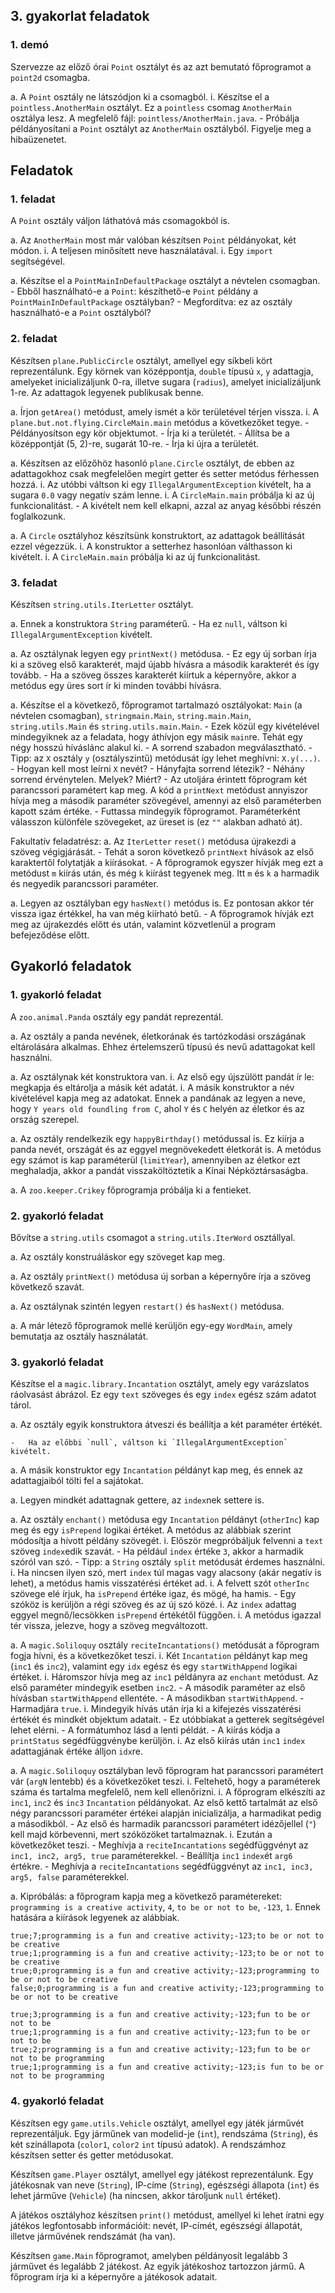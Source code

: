 ## 3. gyakorlat feladatok


### 1. demó

Szervezze az előző órai `Point` osztályt és az azt bemutató főprogramot a `point2d` csomagba.

a.  A `Point` osztály ne látszódjon ki a csomagból.
    i.  Készítse el a `pointless.AnotherMain` osztályt.
        Ez a `pointless` csomag `AnotherMain` osztálya lesz.
        A megfelelő fájl: `pointless/AnotherMain.java`.
        -   Próbálja példányosítani a `Point` osztályt az `AnotherMain` osztályból.
            Figyelje meg a hibaüzenetet.

## Feladatok

### 1. feladat

A `Point` osztály váljon láthatóvá más csomagokból is.

a.  Az `AnotherMain` most már valóban készítsen `Point` példányokat, két módon.
    i. A teljesen minősített neve használatával.
    i. Egy `import` segítségével.
    
a.  Készítse el a `PointMainInDefaultPackage` osztályt a névtelen csomagban.
    - Ebből használható-e a `Point`: készíthető-e `Point` példány a `PointMainInDefaultPackage` osztályban?
    - Megfordítva: ez az osztály használható-e a `Point` osztályból?

### 2. feladat

Készítsen `plane.PublicCircle` osztályt, amellyel egy síkbeli kört reprezentálunk.
Egy körnek van középpontja, `double` típusú `x`, `y` adattagja, amelyeket inicializáljunk 0-ra, illetve sugara (`radius`), amelyet inicializáljunk 1-re.
Az adattagok legyenek publikusak benne.

a.  Írjon `getArea()` metódust, amely ismét a kör területével térjen vissza.
    i.  A `plane.but.not.flying.CircleMain.main` metódus a következőket tegye.
        -   Példányosítson egy kör objektumot.
        -   Írja ki a területét.
        -   Állítsa be a középpontját (5, 2)-re, sugarát 10-re.
        -   Írja ki újra a területét.
        
a.  Készítsen az előzőhöz hasonló `plane.Circle` osztályt, de ebben az adattagokhoz csak megfelelően megírt getter és setter metódus férhessen hozzá.
    i. Az utóbbi váltson ki egy `IllegalArgumentException` kivételt, ha a sugara `0.0` vagy negatív szám lenne.
    i. A `CircleMain.main` próbálja ki az új funkcionalitást.
        - A kivételt nem kell elkapni, azzal az anyag későbbi részén foglalkozunk.
        
a.  A `Circle` osztályhoz készítsünk konstruktort, az adattagok beállítását ezzel végezzük.
    i. A konstruktor a setterhez hasonlóan válthasson ki kivételt.
    i. A `CircleMain.main` próbálja ki az új funkcionalitást.

### 3. feladat

Készítsen `string.utils.IterLetter` osztályt.

a.  Ennek a konstruktora `String` paraméterű.
    -   Ha ez `null`, váltson ki `IllegalArgumentException` kivételt.

a.  Az osztálynak legyen egy `printNext()` metódusa.
    -   Ez egy új sorban írja ki a szöveg első karakterét, majd újabb hívásra a második karakterét és így tovább.
    -   Ha a szöveg összes karakterét kiírtuk a képernyőre, akkor a metódus egy üres sort ír ki minden további hívásra.

a.  Készítse el a következő, főprogramot tartalmazó osztályokat: `Main` (a névtelen csomagban), `stringmain.Main`, `string.main.Main`, `string.utils.Main` és `string.utils.main.Main`.
    -   Ezek közül egy kivételével mindegyiknek az a feladata, hogy áthívjon egy másik `main`re.
        Tehát egy négy hosszú híváslánc alakul ki.
        - A sorrend szabadon megválasztható.
        - Tipp: az `X` osztály `y` (osztályszintű) metódusát így lehet meghívni: `X.y(...)`.
            - Hogyan kell most leírni `X` nevét?
        - Hányfajta sorrend létezik?
        - Néhány sorrend érvénytelen. Melyek? Miért?
    -   Az utoljára érintett főprogram két parancssori paramétert kap meg.
        A kód a `printNext` metódust annyiszor hívja meg a második paraméter szövegével, amennyi az első paraméterben kapott szám értéke.
    -   Futtassa mindegyik főprogramot.
        Paraméterként válasszon különféle szövegeket, az üreset is (ez `""` alakban adható át).

Fakultatív feladatrész:
a.  Az `IterLetter` `reset()` metódusa újrakezdi a szöveg végigjárását.
    -   Tehát a soron következő `printNext` hívások az első karaktertől folytatják a kiírásokat.
    -   A főprogramok egyszer hívják meg ezt a metódust `m` kiírás után, és még `k` kiírást tegyenek meg.
        Itt `m` és `k` a harmadik és negyedik parancssori paraméter.

a.  Legyen az osztályban egy `hasNext()` metódus is. Ez pontosan akkor tér vissza igaz értékkel, ha van még kiírható betű.
    -   A főprogramok hívják ezt meg az újrakezdés előtt és után, valamint közvetlenül a program befejeződése előtt.

## Gyakorló feladatok

### 1. gyakorló feladat

A `zoo.animal.Panda` osztály egy pandát reprezentál.

a.  Az osztály a panda nevének, életkorának és tartózkodási országának eltárolására alkalmas.
    Ehhez értelemszerű típusú és nevű adattagokat kell használni.
    
a.  Az osztálynak két konstruktora van.
    i.  Az első egy újszülött pandát ír le: megkapja és eltárolja a másik két adatát.
    i.  A másik konstruktor a név kivételével kapja meg az adatokat.
        Ennek a pandának az legyen a neve, hogy `Y years old foundling from C`, ahol `Y` és `C` helyén az életkor és az ország szerepel.
        
a.  Az osztály rendelkezik egy `happyBirthday()` metódussal is.
    Ez kiírja a panda nevét, országát és az eggyel megnövekedett életkorát is.
    A metódus egy számot is kap paraméterül (`limitYear`),
    amennyiben az életkor ezt meghaladja,
    akkor a pandát visszaköltöztetik a Kínai Népköztársaságba.
    
a.  A `zoo.keeper.Crikey` főprogramja próbálja ki a fentieket.


### 2. gyakorló feladat

Bővítse a `string.utils` csomagot a `string.utils.IterWord` osztállyal.

a.  Az osztály konstruáláskor egy szöveget kap meg.

a.  Az osztály `printNext()` metódusa új sorban a képernyőre írja a szöveg következő szavát.

a.  Az osztálynak szintén legyen `restart()` és `hasNext()` metódusa.

a.  A már létező főprogramok mellé kerüljön egy-egy `WordMain`, amely bemutatja az osztály használatát.


### 3. gyakorló feladat

Készítse el a `magic.library.Incantation` osztályt, amely egy varázslatos ráolvasást ábrázol.
Ez egy `text` szöveges és egy `index` egész szám adatot tárol.

a.  Az osztály egyik konstruktora átveszi és beállítja a két paraméter értékét.

    -   Ha az előbbi `null`, váltson ki `IllegalArgumentException` kivételt.
a.  A másik konstruktor egy `Incantation` példányt kap meg, és ennek az adattagjaiból tölti fel a sajátokat.

a.  Legyen mindkét adattagnak gettere, az `index`nek settere is.

a.  Az osztály `enchant()` metódusa egy `Incantation` példányt (`otherInc`) kap meg és egy `isPrepend` logikai értéket.
    A metódus az alábbiak szerint módosítja a hívott példány szövegét.
    i.  Először megpróbáljuk felvenni a `text` szöveg `index`edik szavát.
        - Ha például `index` értéke `3`, akkor a harmadik szóról van szó.
        - Tipp: a `String` osztály `split` metódusát érdemes használni.
    i.  Ha nincsen ilyen szó, mert `index` túl magas vagy alacsony (akár negatív is lehet),
            a metódus hamis visszatérési értéket ad.
    i.  A felvett szót `otherInc` szövege elé írjuk, ha `isPrepend` értéke igaz, és mögé, ha hamis.
        -   Egy szóköz is kerüljön a régi szöveg és az új szó közé.
    i.  Az `index` adattag eggyel megnő/lecsökken `isPrepend` értékétől függően.
    i.  A metódus igazzal tér vissza, jelezve, hogy a szöveg megváltozott.
    
a.  A `magic.Soliloquy` osztály `reciteIncantations()` metódusát a főprogram fogja hívni, és a következőket teszi.
    i.  Két `Incantation` példányt kap meg (`inc1` és `inc2`), valamint egy `idx` egész és egy `startWithAppend` logikai értéket.
    i.  Háromszor hívja meg az `inc1` példányra az `enchant` metódust.
        Az első paraméter mindegyik esetben `inc2`.
        -   A második paraméter az első hívásban `startWithAppend` ellentéte.
        -   A másodikban `startWithAppend`.
        -   Harmadjára `true`.
    i.  Mindegyik hívás után írja ki a kifejezés visszatérési értékét és mindkét objektum adatait.
        -   Ez utóbbiakat a getterek segítségével lehet elérni.
        -   A formátumhoz lásd a lenti példát.
        -   A kiírás kódja a `printStatus` segédfüggvénybe kerüljön.
    i.  Az első kiírás után `inc1` `index` adattagjának értéke álljon `idx`re.
    
a.  A `magic.Soliloquy` osztályban levő főprogram hat parancssori paramétert vár (`argN` lentebb) és a következőket teszi.
    i.  Feltehető, hogy a paraméterek száma és tartalma megfelelő, nem kell ellenőrizni.
    i.  A főprogram elkészíti az `inc1`, `inc2` és `inc3` `Incantation` példányokat.
        Az első kettő tartalmát az első négy parancssori paraméter értékei alapján inicializálja, a harmadikat pedig a másodikból.
        -   Az első és harmadik parancssori paramétert idézőjellel (`"`) kell majd körbevenni, mert szóközöket tartalmaznak.
    i.  Ezután a következőket teszi.
        -   Meghívja a `reciteIncantations` segédfüggvényt az `inc1, inc2, arg5, true` paraméterekkel.
        -   Beállítja `inc1` `index`ét `arg6` értékre.
        -   Meghívja a `reciteIncantations` segédfüggvényt az `inc1, inc3, arg5, false` paraméterekkel.
        
a.  Kipróbálás: a főprogram kapja meg a következő paramétereket: `programming is a creative activity`, `4`, `to be or not to be`, `-123`, `1`.
    Ennek hatására a kiírások legyenek az alábbiak.

```
true;7;programming is a fun and creative activity;-123;to be or not to be creative
true;1;programming is a fun and creative activity;-123;to be or not to be creative
true;0;programming is a fun and creative activity;-123;programming to be or not to be creative
false;0;programming is a fun and creative activity;-123;programming to be or not to be creative

true;3;programming is a fun and creative activity;-123;fun to be or not to be
true;1;programming is a fun and creative activity;-123;fun to be or not to be
true;2;programming is a fun and creative activity;-123;fun to be or not to be programming
true;1;programming is a fun and creative activity;-123;is fun to be or not to be programming
```

### 4. gyakorló feladat

Készítsen egy `game.utils.Vehicle` osztályt, amellyel egy játék járművét reprezentáljuk.
Egy járműnek van modelid-je (`int`), rendszáma (`String`), és két színállapota (`color1`, `color2` `int` típusú adatok).
A rendszámhoz készítsen setter és getter metódusokat.

Készítsen `game.Player` osztályt, amellyel egy játékost reprezentálunk.
Egy játékosnak van neve (`String`), IP-címe (`String`), egészségi állapota (`int`) és lehet járműve (`Vehicle`) (ha nincsen, akkor tároljunk `null` értéket).

A játékos osztályhoz készítsen `print()` metódust, amellyel ki lehet íratni egy játékos legfontosabb információit: nevét, IP-címét, egészségi állapotát, illetve járművének rendszámát (ha van).

Készítsen `game.Main` főprogramot, amelyben példányosít legalább 3 járművet és legalább 2 játékost.
Az egyik játékoshoz tartozzon jármű.
A főprogram írja ki a képernyőre a játékosok adatait.
